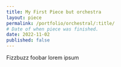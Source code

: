 ```yaml
---
title: My First Piece but orchestra
layout: piece
permalink: /portfolio/orchestral/:title/
# Date of when piece was finished.
date: 2022-11-02
published: false
---
```


Fizzbuzz foobar lorem ipsum